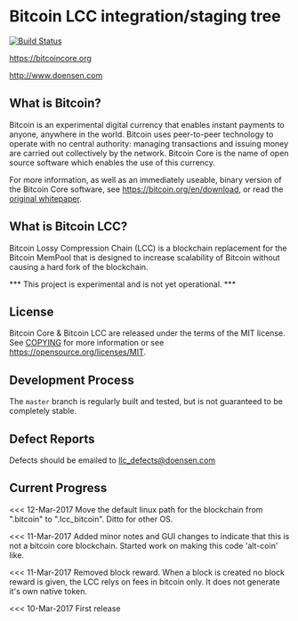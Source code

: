 Bitcoin LCC integration/staging tree
=====================================

[![Build Status](https://travis-ci.org/bitcoin/bitcoin.svg?branch=master)](https://travis-ci.org/bitcoin/bitcoin)

https://bitcoincore.org

http://www.doensen.com

What is Bitcoin?
----------------

Bitcoin is an experimental digital currency that enables instant payments to
anyone, anywhere in the world. Bitcoin uses peer-to-peer technology to operate
with no central authority: managing transactions and issuing money are carried
out collectively by the network. Bitcoin Core is the name of open source
software which enables the use of this currency.

For more information, as well as an immediately useable, binary version of
the Bitcoin Core software, see https://bitcoin.org/en/download, or read the
[original whitepaper](https://bitcoincore.org/bitcoin.pdf).

What is Bitcoin LCC?
--------------------

Bitcoin Lossy Compression Chain (LCC) is a blockchain replacement for the Bitcoin MemPool that is designed to increase scalability of Bitcoin without causing a hard fork of the blockchain. 

*** This project is experimental and is not yet operational. ***

License
-------

Bitcoin Core & Bitcoin LCC are released under the terms of the MIT license. See [COPYING](COPYING) for more
information or see https://opensource.org/licenses/MIT.

Development Process
-------------------

The `master` branch is regularly built and tested, but is not guaranteed to be
completely stable. 


Defect Reports
--------------

Defects should be emailed to llc_defects@doensen.com

Current Progress
----------------

<<< 12-Mar-2017
    Move the default linux path for the blockchain from ".bitcoin" to ".lcc_bitcoin". Ditto for other OS.

<<< 11-Mar-2017
    Added minor notes and GUI changes to indicate that this is not a bitcoin core blockchain. Started work on making this code 'alt-coin' like.

<<< 11-Mar-2017
	Removed block reward. When a block is created no block reward is given, the LCC relys on fees in bitcoin only. It does not generate it's own native token.   

<<< 10-Mar-2017 
	First release 
 

